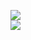 [![](https://img.shields.io/badge/Made%20With-Github%20Spray-lightgrey.svg?style=for-the-badge&logo=github)](https://github.com/Annihil/github-spray#28447)  
[![](https://i.imgur.com/2DrTn0Z.gif)](https://github.com/Annihil/github-spray)